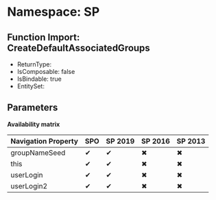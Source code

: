 # Namespace: SP

## Function Import: CreateDefaultAssociatedGroups

- ReturnType: 
- IsComposable: false
- IsBindable: true
- EntitySet: 

## Parameters

**Availability matrix**

Navigation Property | SPO | SP 2019 | SP 2016 | SP 2013
----------|-----|---------|---------|--------
groupNameSeed | ✔ | ✔ | ✖ | ✖
this | ✔ | ✔ | ✖ | ✖
userLogin | ✔ | ✔ | ✖ | ✖
userLogin2 | ✔ | ✔ | ✖ | ✖
